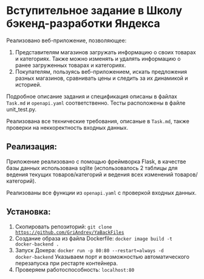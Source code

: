 # Вступительное задание в Школу бэкенд-разработки Яндекса

Реализовано веб-приложение, позволяющее:
1. Представителям магазинов загружать информацию о своих товарах и категориях. Также можно изменять и удалять информацию о ранее загруженных товарах и категориях.
2. Покупателям, пользуясь веб-приложением, искать предложения разных магазинов, сравнивать цены и следить за их динамикой и историей.

Подробное описание задания и спецификация описаны в файлах <code>Task.md</code> и <code>openapi.yaml</code> соответственно.
Тесты расположены в файле unit_test.py.



Реализована все технические требования, описаные в <code>Task.md</code>, также проверки на неккоректность входных данных.

## Реализация:

Приложение реализовано с помощью фреймворка Flask, в качестве базы данных использована sqlite (использовалось 2 таблицы для ведения текущих товаров/категорий и ведения всех изменений товаров/категорий).

Реализованы все функции из <code>openapi.yaml</code> с проверкой входных данных.

## Установка:

1. Скопировать репозиторий:
<code>git clone https://github.com/GriAndrey/YaBackFiles</code>
2. Создание образа из файла Dockerfile:
<code>docker image build -t docker-backend .</code>
3. Запуск Докера:
<code>docker run -p 80:80 --restart=always -d docker-backend</code>
Указываем порт и возможностью автоматического перезапуска при рестарте контейнера.
4. Проверяем работоспособность:
<code>localhost:80</code>
